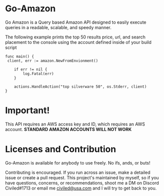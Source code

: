 # Go-Amazon

Go Amazon is a Query based Amazon API designed to easily execute queries in a readable, scalable, and speedy manner.

The following example prints the top 50 results price, url, and search placement to the console using the account defined inside of your build script

```golang
func main() {
 client, err := amazon.NewFromEnvionment()

	if err != nil {
		log.Fatal(err)
	}

	actions.HandleAction("top silverware 50", os.Stderr, client)
}
```

# Important!

This API requires an AWS access key and ID, which requires an AWS account. **STANDARD AMAZON ACCOUNTS WILL NOT WORK**

# Licenses and Contribution

Go-Amazon is available for anybody to use freely. No ifs, ands, or buts!

Contributing is encouraged. If you run across an issue, make a detailed issue or create a pull request. This project's maintained by myself, so if you have questions, concerns, or recommendations, shoot me a DM on Discord Civiled#1713 or email me civiled@usa.com and I will try to get back to you.
